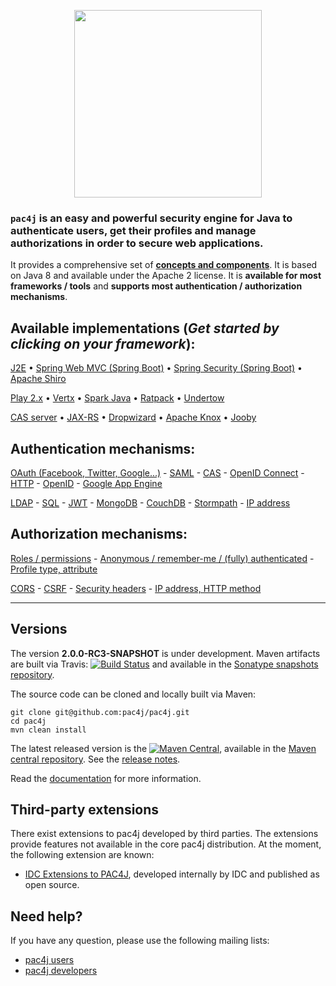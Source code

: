 <p align="center">
  <img src="https://pac4j.github.io/pac4j/img/logo.png" width="300" />
</p>

### `pac4j` is an easy and powerful security engine for Java to authenticate users, get their profiles and manage authorizations in order to secure web applications.

It provides a comprehensive set of [**concepts and components**](http://www.pac4j.org/docs/main-concepts-and-components.html). It is based on Java 8 and available under the Apache 2 license. It is **available for most frameworks / tools** and **supports most authentication / authorization mechanisms**.

## Available implementations (*Get started by clicking on your framework*):

[J2E](https://github.com/pac4j/j2e-pac4j) &bull; [Spring Web MVC (Spring Boot)](https://github.com/pac4j/spring-webmvc-pac4j) &bull; [Spring Security (Spring Boot)](https://github.com/pac4j/spring-security-pac4j) &bull; [Apache Shiro](https://github.com/bujiio/buji-pac4j)

[Play 2.x](https://github.com/pac4j/play-pac4j) &bull; [Vertx](https://github.com/pac4j/vertx-pac4j) &bull; [Spark Java](https://github.com/pac4j/spark-pac4j) &bull; [Ratpack](http://ratpack.io/manual/current/pac4j.html#pac4j) &bull; [Undertow](https://github.com/pac4j/undertow-pac4j)

[CAS server](https://apereo.github.io/cas/4.2.x/integration/Delegate-Authentication.html) &bull; [JAX-RS](https://github.com/pac4j/jax-rs-pac4j) &bull; [Dropwizard](https://github.com/evnm/dropwizard-pac4j) &bull; [Apache Knox](http://knox.apache.org/books/knox-0-9-0/user-guide.html#Pac4j+Provider+-+CAS+/+OAuth+/+SAML+/+OpenID+Connect) &bull; [Jooby](http://jooby.org/doc/pac4j)

## Authentication mechanisms:

[OAuth (Facebook, Twitter, Google...)](http://www.pac4j.org/docs/clients/oauth.html) - [SAML](http://www.pac4j.org/docs/clients/saml.html) - [CAS](http://www.pac4j.org/docs/clients/cas.html) - [OpenID Connect](http://www.pac4j.org/docs/clients/openid-connect.html) - [HTTP](http://www.pac4j.org/docs/clients/http.html) - [OpenID](http://www.pac4j.org/docs/clients/openid.html) - [Google App Engine](http://www.pac4j.org/docs/clients/google-app-engine.html)

[LDAP](http://www.pac4j.org/docs/authenticators/ldap.html) - [SQL](http://www.pac4j.org/docs/authenticators/sql.html) - [JWT](http://www.pac4j.org/docs/authenticators/jwt.html) - [MongoDB](http://www.pac4j.org/docs/authenticators/mongodb.html) - [CouchDB](http://www.pac4j.org/docs/authenticators/couchdb.html) - [Stormpath](http://www.pac4j.org/docs/authenticators/stormpath.html) - [IP address](http://www.pac4j.org/docs/authenticators/ip.html)

## Authorization mechanisms:

[Roles / permissions](http://www.pac4j.org/docs/authorizers/profile-authorizers.html#roles--permissions) - [Anonymous / remember-me / (fully) authenticated](http://www.pac4j.org/docs/authorizers/profile-authorizers.html#authentication-levels) - [Profile type, attribute](http://www.pac4j.org/docs/authorizers/profile-authorizers.html#others)

[CORS](http://www.pac4j.org/docs/authorizers/web-authorizers.html#cors) - [CSRF](http://www.pac4j.org/docs/authorizers/web-authorizers.html#csrf) - [Security headers](http://www.pac4j.org/docs/authorizers/web-authorizers.html#security-headers) - [IP address, HTTP method](http://www.pac4j.org/docs/authorizers/web-authorizers.html#others)

---

## Versions

The version **2.0.0-RC3-SNAPSHOT** is under development. Maven artifacts are built via Travis: [![Build Status](https://travis-ci.org/pac4j/pac4j.png?branch=master)](https://travis-ci.org/pac4j/pac4j) and available in the [Sonatype snapshots repository](https://oss.sonatype.org/content/repositories/snapshots/org/pac4j).

The source code can be cloned and locally built via Maven:

```shell
git clone git@github.com:pac4j/pac4j.git
cd pac4j
mvn clean install
```

The latest released version is the [![Maven Central](https://maven-badges.herokuapp.com/maven-central/org.pac4j/pac4j/badge.svg?style=flat)](https://maven-badges.herokuapp.com/maven-central/org.pac4j/pac4j), available in the [Maven central repository](http://search.maven.org/#search%7Cga%7C1%7Cpac4j-). See the [release notes](http://www.pac4j.org/docs/release-notes.html).

Read the [documentation](http://www.pac4j.org/docs/index.html) for more information.

## Third-party extensions

There exist extensions to pac4j developed by third parties. The extensions provide features not available in the core pac4j distribution. At the moment, the following extension are known:
- [IDC Extensions to PAC4J](https://github.com/jkacer/pac4j-extensions), developed internally by IDC and published as open source.

## Need help?

If you have any question, please use the following mailing lists:
- [pac4j users](https://groups.google.com/forum/?hl=en#!forum/pac4j-users)
- [pac4j developers](https://groups.google.com/forum/?hl=en#!forum/pac4j-dev)
